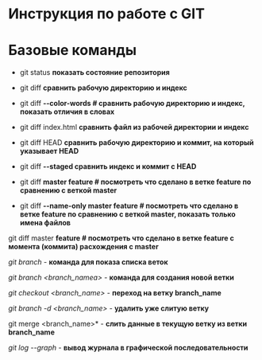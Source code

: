 # Инструкция по работе с GIT

# Базовые команды

* git status  **показать состояние репозитория**

* git diff   **сравнить рабочую директорию и индекс** 

* git diff **--color-words  # сравнить рабочую директорию и индекс, показать отличия в словах** 

* git diff index.html  **сравнить файл из рабочей директории и индекс**

* git diff HEAD  **сравнить рабочую директорию и коммит, на который указывает HEAD**

* git diff **--staged  сравнить индекс и коммит с HEAD**

* git diff **master feature # посмотреть что сделано в ветке feature по сравнению с веткой master**

* git diff **--name-only master feature # посмотреть что сделано в ветке feature по сравнению с веткой master, показать только имена файлов**

git diff master **feature # посмотреть что сделано в ветке feature с момента (коммита) расхождения с master**

*git branch* - **команда для показа списка веток**

*git branch <branch_namea>* - **команда для создания новой ветки**

*git checkout <branch_name>* - **переход на ветку branch_name**

*git branch -d <branch_name>* - **удалить уже слитую ветку**

git merge <branch_name>* - **слить данные в текущую ветку из ветки branch_name**

*git log --graph* - **вывод журнала в графической последовательности**

